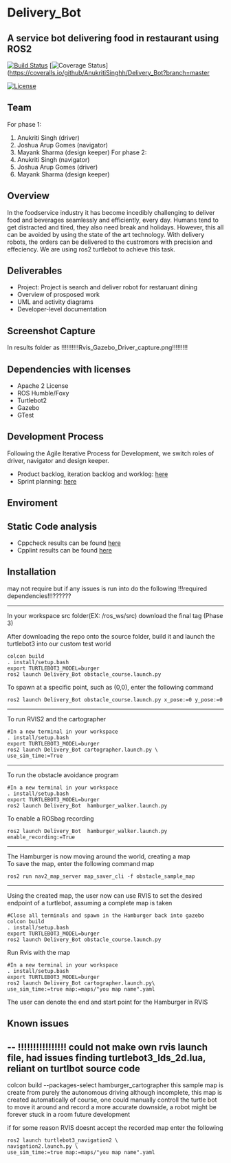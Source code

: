 # Delivery_Bot
## A service bot delivering food in restaurant using ROS2 

[![Build Status](https://github.com/AnukritiSinghh/Delivery_Bot/actions/workflows/build_and_coveralls.yml/badge.svg)](https://github.com/AnukritiSinghh/Delivery_Bot/actions/workflows/build_and_coveralls.yml)
[![Coverage Status](https://coveralls.io/repos/github/AnukritiSinghh/Delivery_Bot/badge.svg?branch=master)](https://coveralls.io/github/AnukritiSinghh/Delivery_Bot?branch=master

[![License](https://img.shields.io/badge/License-Apache%202.0-blue.svg)](https://opensource.org/licenses/Apache-2.0)

## Team
For phase 1:
1) Anukriti Singh (driver) 
2) Joshua Arup Gomes (navigator)  
3) Mayank Sharma (design keeper)
For phase 2:
1) Anukriti Singh (navigator)
2) Joshua Arup Gomes (driver)
3) Mayank Sharma (design keeper)

## Overview

In the foodservice industry it has become incedibly challenging to deliver food and beverages seamlessly and efficiently, every day. Humans tend to get distracted and tired, they also need break and holidays. However, this all can be avoided by using the state of the art technology. With delivery robots, the orders can be delivered to the custromors with precision and effeciency. We are using ros2 turtlebot to achieve this task. 

## Deliverables
* Project: Project is search and deliver robot for restaruant dining
* Overview of prosposed work
* UML and activity diagrams
* Developer-level documentation

## Screenshot Capture 
In results folder as !!!!!!!!!!Rvis_Gazebo_Driver_capture.png!!!!!!!!!
## Dependencies with licenses
* Apache 2 License
* ROS Humble/Foxy 
* Turtlebot2 
* Gazebo 
* GTest

## Development Process
Following the Agile Iterative Process for Development, we switch roles of driver, navigator and design keeper. 
* Product backlog, iteration backlog and worklog:  [here](https://docs.google.com/spreadsheets/d/1dZ-y45_AL5Mc8_DbIJrSJJ0H6H_2HLId_zzahEZlHxE/edit#gid=2139171243) 
* Sprint planning: [here](https://docs.google.com/document/d/1f-xjoKFd7hRqJ0oETVylUt3rAWTCG6LZAqg9HKFyrsw/edit)

## Enviroment

## Static Code analysis
* Cppcheck results can be found [here]()
* Cpplint results can be found [here]()

## Installation



may not require but if any issues is run into do the following !!!required dependencies!!!??????

---
In your workspace src folder(EX: /ros_ws/src) download the final tag (Phase 3)  

After downloading the repo onto the source folder, build it and launch the turtlebot3 into our custom test world
```
colcon build
. install/setup.bash 
export TURTLEBOT3_MODEL=burger
ros2 launch Delivery_Bot obstacle_course.launch.py
```
To spawn at a specific point, such as (0,0), enter the following command
```
ros2 launch Delivery_Bot obstacle_course.launch.py x_pose:=0 y_pose:=0
````
---
To run RVIS2 and the cartographer

```
#In a new terminal in your workspace
. install/setup.bash 
export TURTLEBOT3_MODEL=burger
ros2 launch Delivery_Bot cartographer.launch.py \
use_sim_time:=True
```
---
To run the obstacle avoidance program
```
#In a new terminal in your workspace
. install/setup.bash 
export TURTLEBOT3_MODEL=burger
ros2 launch Delivery_Bot  hamburger_walker.launch.py
```
To enable a ROSbag recording
```
ros2 launch Delivery_Bot  hamburger_walker.launch.py enable_recording:=True
```
---
The Hamburger is now moving around the world, creating a map   
To save the map, enter the following command map
```
ros2 run nav2_map_server map_saver_cli -f obstacle_sample_map
```
---
Using the created map, the user now can use RVIS to set the desired endpoint of a turtlebot, assuming a complete map is taken

```
#Close all terminals and spawn in the Hamburger back into gazebo
colcon build
. install/setup.bash 
export TURTLEBOT3_MODEL=burger
ros2 launch Delivery_Bot obstacle_course.launch.py
```
Run Rvis with the map 

```
#In a new terminal in your workspace
. install/setup.bash 
export TURTLEBOT3_MODEL=burger
ros2 launch Delivery_Bot cartographer.launch.py\
use_sim_time:=true map:=maps/"you map name".yaml
```

The user can denote the end and start point for the Hamburger in RVIS 



## Known issues
--
!!!!!!!!!!!!!!!!
could not make own rvis launch file, had issues finding turtlebot3_lds_2d.lua,
reliant on turtlbot source code 
--
colcon build --packages-select hamburger_cartographer 
this sample map is create from purely the autonomous driving 
although incomplete, this map is created automatically 
of course, one could manually controll the turtle bot to move it around and record a more accurate
downside, a robot might be forever stuck in a room
future development

if for some reason RVIS doesnt accept the recorded map enter the following 
```
ros2 launch turtlebot3_navigation2 \
navigation2.launch.py \
use_sim_time:=true map:=maps/"you map name".yaml
```
